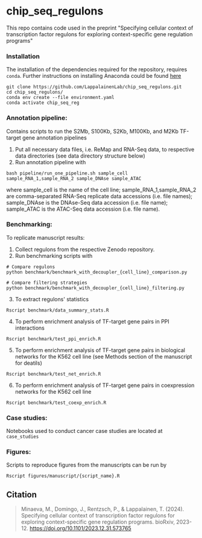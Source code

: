 # chip_seq_regulons

This repo contains code used in the preprint "Specifying cellular context of transcription factor regulons for exploring context-specific gene regulation programs"

### Installation

The installation of the dependencies required for the repository, requires `conda`. Further instructions on installing Anaconda could be found [here](https://docs.conda.io/projects/conda/en/latest/user-guide/index.html)

```
git clone https://github.com/LappalainenLab/chip_seq_regulons.git
cd chip_seq_regulons/
conda env create --file environment.yaml
conda activate chip_seq_reg
```

### Annotation pipeline:

Contains scripts to run the S2Mb, S100Kb, S2Kb, M100Kb, and M2Kb TF-target gene annotation pipelines

1. Put all necessary data files, i.e. ReMap and RNA-Seq data, to respective data directories (see data directory structure below)
2. Run annotation pipeline with 
```
bash pipeline/run_one_pipeline.sh sample_cell sample_RNA_1,sample_RNA_2 sample_DNAse sample_ATAC
```
where sample_cell is the name of the cell line; sample_RNA_1,sample_RNA_2 are comma-separated RNA-Seq replicate data accessions (i.e. file names); sample_DNAse is the DNAse-Seq data accession (i.e. file name); sample_ATAC is the ATAC-Seq data accession (i.e. file name).


### Benchmarking:

To replicate manuscript results:

1. Collect regulons from the respective Zenodo repository.
2. Run benchmarking scripts with
```
# Compare regulons
python benchmark/benchmark_with_decoupler_{cell_line}_comparison.py

# Compare filtering strategies
python benchmark/benchmark_with_decoupler_{cell_line}_filtering.py
```
3. To extract regulons' statistics
```
Rscript benchmark/data_summary_stats.R
```

4. To perform enrichment analysis of TF-target gene pairs in PPI interactions
```
Rscript benchmark/test_ppi_enrich.R
```

5. To perform enrichment analysis of TF-target gene pairs in biological networks for the K562 cell line (see Methods section of the manuscript for deatils)
```
Rscript benchmark/test_net_enrich.R
```

6. To perform enrichment analysis of TF-target gene pairs in coexpression networks for the K562 cell line
```
Rscript benchmark/test_coexp_enrich.R
```

### Case studies:

Notebooks used to conduct cancer case studies are located at `case_studies`

### Figures:

Scripts to reproduce figures from the manuscripts can be run by
```
Rscript figures/manuscript/{script_name}.R
```

## Citation
> Minaeva, M., Domingo, J., Rentzsch, P., & Lappalainen, T. (2024). 
> Specifying cellular context of transcription factor regulons for exploring context-specific gene regulation programs.
> bioRxiv, 2023-12. https://doi.org/10.1101/2023.12.31.573765
